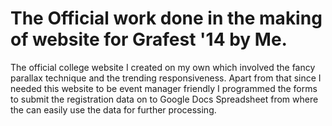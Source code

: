 The Official work done in the making of website for Grafest '14 by Me.
=====================================================================
The official college website I created on my own which involved the fancy parallax technique and the trending responsiveness. Apart from that since I needed this website to be event manager friendly I programmed the forms to submit the registration data on to Google Docs Spreadsheet from where the can easily use the data for further processing.
